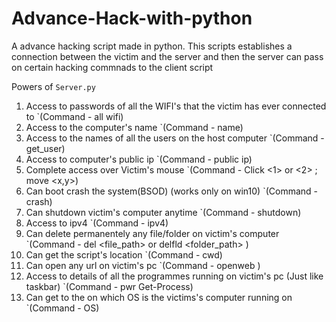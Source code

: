 # Advance-Hack-with-python
A advance hacking script made in python.
This scripts establishes a connection between the victim and the server and then the server can pass on certain hacking commnads to the client script

Powers of `Server.py`
1. Access to passwords of all the WIFI's that the victim has ever connected to `(Command - all wifi)
2. Access to the computer's name `(Command - name)
3. Access to the names of all the users on the host computer `(Command - get_user)
4. Access to computer's public ip `(Command - public ip)
5. Complete access over Victim's mouse `(Command - Click <1> or <2> ; move <x,y>)
6. Can boot crash the system(BSOD) (works only on win10)  `(Command - crash)
7. Can shutdown victim's computer anytime `(Command - shutdown)
8. Access to ipv4 `(Command - ipv4)
9. Can delete permanentely any file/folder on victim's computer `(Command - del <file_path> or delfld <folder_path> )
10. Can get the script's location `(Command - cwd)
11. Can open any url on victim's pc `(Command - openweb <url> )
12. Access to details of all the programmes running on victim's pc (Just like taskbar) `(Command - pwr Get-Process)
13. Can get to the on which OS is the victims's computer running on `(Command - OS)
